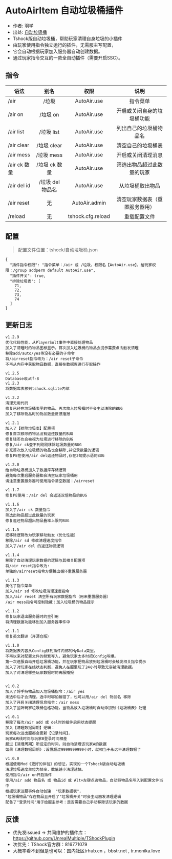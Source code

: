 # AutoAirItem 自动垃圾桶插件

- 作者: 羽学
- 出处: [自动垃圾桶](https://github.com/1242509682/AutoAirItem)
- Tshock版自动垃圾桶，帮助玩家清理自身垃圾的小插件
- 由玩家使用指令独立运行的插件，无需服主写配置，
- 它会自动根据玩家加入服务器自动创建数据。
- 通过玩家指令交互的一款全自动插件（需要开启SSC）。


## 指令

| 语法                |        别名         |        权限         |         说明          |
|-------------------|:-----------------:|:-----------------:|:-------------------:|
| /air              |        /垃圾        |    AutoAir.use    |        指令菜单         |
| /air on           |      /垃圾 on       |    AutoAir.use    |    开启或关闭自身的垃圾桶功能    |
| /air list         |     /垃圾 list      |    AutoAir.use    |     列出自己的垃圾桶物品名     |
| /air clear        |     /垃圾 clear     |    AutoAir.use    |      清空自己的垃圾桶表      |
| /air mess         |     /垃圾 mess      |    AutoAir.use    |      开启或关闭清理消息      |
| /air ck 数量        |     /垃圾 ck 数量     |    AutoAir.use    |    筛选出物品超过此数量的玩家    |
| /air del id | /垃圾 del 物品名 |    AutoAir.use    |    从垃圾桶取出物品    |
| /air reset         |      无       |   AutoAir.admin   |   清空玩家数据表（重置服务器用）   |
| /reload           |         无         | tshock.cfg.reload |       重载配置文件        |

## 配置
> 配置文件位置：tshock/自动垃圾桶.json
```json5
{
  "插件指令权限": "指令菜单：/air 或 /垃圾，权限名【AutoAir.use】，给玩家权限：/group addperm default AutoAir.use",
  "插件开关": true,
  "排除垃圾表": [
    71,
    72,
    73,
    74
  ]
}
```

## 更新日志
```
v1.2.9
优化代码性能，从PlayerSolt事件中直接处理物品
加入了清理时的物品图标显示，首次加入垃圾桶的物品会提示需要点击触发清理
移除add/auto/yes等没有必要的子命令
将/airreset指令改为：/air reset子命令
不再从内存中获取物品数据，直接在数据库进行存取操作

v1.2.5
Database改utf-8
v1.2.3
将数据库表移到tshock.sqlite内部

v1.2.2
清理无用代码
修复已经在垃圾桶表里的物品，再次放入垃圾桶时不会主动清除的BUG
加入了移除物品时的物品数量反馈播报

v1.2.1
加入了【排除垃圾表】配置项
修复首次移除的物品没有返还数量的BUG
修复钱币也会被视为垃圾进行移除的BUG
修复/air ck查不到刚刚移除垃圾数量的BUG
补充首次放入垃圾桶的物品也会移除,并记录数量的逻辑
修复PE在使用/air del返还物品时,存在2句提示语的BUG

v1.2.0
给自动垃圾桶加入了数据库存储逻辑
避免每次重启服务器都会清空玩家垃圾桶用
请注意重置服务器时使用指令清空数据：/airreset

v1.1.7
修复PE使用：/air del 会返还双倍物品的BUG

v1.1.6
加入了/air ck 数量指令
筛选出物品超过此数量的玩家
修复返还物品超出物品叠堆上限的BUG

v1.1.5
把移除逻辑改为玩家移动触发（优化性能）
移除/air sd 修改清理速度指令
加入了/air del 的返还物品逻辑

v1.1.4
移除了自动清理玩家数据的逻辑与其相关配置项
将/air reset指令改为:
单独的/airreset指令方便跳出循环重置服务器

v1.1.3
美化了指令菜单
加入/air sd 修改垃圾清理速度指令
加入/air reset 清空所有玩家数据指令（用来重置服务器）
/air mess指令可控制隐藏：加入垃圾桶的物品提示

v1.1.2
修复玩家退出服务器时的空引用
将清理数据功能移到加入服务器事件中

v1.1.1
修复英文翻译（开源仓版）

v1.1.0
将数据表内容从Config移到插件内部的MyData类里，
不再以来对配置文件的频繁写入，避免玩家太多时把Config写爆。
第一次进服自动开启垃圾桶功能，并在玩家把物品放到垃圾桶时会触发相关指令提示
加入了对玩家在线状态判断，避免人在服里玩了24小时导致无辜被清理数据。
加入了对清理哪些玩家数据时的离服播报


v1.0.2
加入了将手持物品加入垃圾桶指令：/air yes
未选中后才会清理，选中时哪怕输错了，也可以用/air del 物品名 移除
加入了开启关闭清理信息指令：/air mess
加入了监听玩家垃圾桶位格功能，当物品放入垃圾桶时自动添加到《垃圾桶表》处理

v1.0.1
移除了每次/air add 或 del时的插件启用状态提醒
加入【清理数据周期】逻辑：
玩家每次进出服都会更新【记录时间】，
玩家A离线时间与玩家B登录时间相差
超过【清理周期】所设定的时间，则自动清理该玩家A的数据
如果《清理数据周期》:设置超过9999999999小时，就相当于永远不清理数据了

v1.0.0
根据使用Mod《更好的体验》的想法，实现的一个Tshock版自动垃圾桶
清理垃圾速度单位为帧率，数值越小清理越快。
使用指令/air on开启插件
使用/air add 物品名 或 物品id 或 Alt+左键点选物品，自动将物品名写入到配置文件当中
根据玩家进服事件自动创建  "玩家数据表"，
"垃圾桶物品"存在物品且开启了"垃圾桶开关"时会主动触发清理逻辑
配备了"登录时间"用于给服主参考：是否需要自己手动移除该玩家的数据
```



## 反馈
- 优先发issued -> 共同维护的插件库：https://github.com/UnrealMultiple/TShockPlugin
- 次优先：TShock官方群：816771079
- 大概率看不到但是也可以：国内社区trhub.cn ，bbstr.net , tr.monika.love
